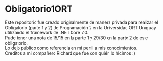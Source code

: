 # Obligatorio1ORT
Este repositorio fue creado originalmente de manera privada para realizar el Obligatorio (parte 1 y 2) de Programación 2 en la Universidad ORT Uruguay utilizando el framework de .NET Core 7.0. 
<br>
Pude tener una nota de 15/15 en la parte 1 y 29/30 en la parte 2 de este obligatorio.
<br>
Lo dejo público como referencia en mi perfil a mis conocimientos.
<br>
Creditos a mi compañero Richard que fue con quién lo hicimos :)
